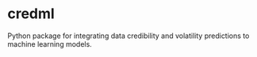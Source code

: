 # credml
Python package for integrating data credibility and volatility predictions to machine learning models.
